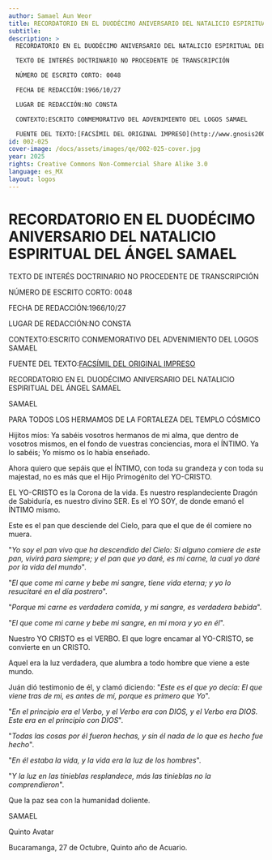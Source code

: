 ```yaml
---
author: Samael Aun Weor
title: RECORDATORIO EN EL DUODÉCIMO ANIVERSARIO DEL NATALICIO ESPIRITUAL DEL ÁNGEL SAMAEL
subtitle:
description: >
  RECORDATORIO EN EL DUODÉCIMO ANIVERSARIO DEL NATALICIO ESPIRITUAL DEL ÁNGEL SAMAEL

  TEXTO DE INTERÉS DOCTRINARIO NO PROCEDENTE DE TRANSCRIPCIÓN

  NÚMERO DE ESCRITO CORTO: 0048

  FECHA DE REDACCIÓN:1966/10/27

  LUGAR DE REDACCIÓN:NO CONSTA

  CONTEXTO:ESCRITO CONMEMORATIVO DEL ADVENIMIENTO DEL LOGOS SAMAEL

  FUENTE DEL TEXTO:[FACSÍMIL DEL ORIGINAL IMPRESO](http://www.gnosis2002.com/facsimil/REEDADNEDAS.PDF)
id: 002-025
cover-image: /docs/assets/images/qe/002-025-cover.jpg
year: 2025
rights: Creative Commons Non-Commercial Share Alike 3.0
language: es_MX
layout: logos
---
```

# RECORDATORIO EN EL DUODÉCIMO ANIVERSARIO DEL NATALICIO ESPIRITUAL DEL ÁNGEL SAMAEL

TEXTO DE INTERÉS DOCTRINARIO NO PROCEDENTE DE TRANSCRIPCIÓN

NÚMERO DE ESCRITO CORTO: 0048

FECHA DE REDACCIÓN:1966/10/27

LUGAR DE REDACCIÓN:NO CONSTA

CONTEXTO:ESCRITO CONMEMORATIVO DEL ADVENIMIENTO DEL LOGOS SAMAEL

FUENTE DEL TEXTO:[FACSÍMIL DEL ORIGINAL IMPRESO](http://www.gnosis2002.com/facsimil/REEDADNEDAS.PDF)

RECORDATORIO EN EL DUODÉCIMO ANIVERSARIO DEL NATALICIO ESPIRITUAL DEL ÁNGEL SAMAEL

SAMAEL

PARA TODOS LOS HERMAMOS DE LA FORTALEZA DEL TEMPLO CÓSMICO

Hijitos míos: Ya sabéis vosotros hermanos de mi alma, que dentro de vosotros mismos, en el fondo de vuestras conciencias, mora el ÍNTIMO. Ya lo sabéis; Yo mismo os lo había enseñado.

Ahora quiero que sepáis que el ÍNTIMO, con toda su grandeza y con toda su majestad, no es más que el Hijo Primogénito del YO-CRISTO.

EL YO-CRISTO es la Corona de la vida. Es nuestro resplandeciente Dragón de Sabiduría, es nuestro divino SER. Es el YO SOY, de donde emanó el ÍNTIMO mismo.

Este es el pan que desciende del Cielo, para que el que de él comiere no muera.

"*Yo soy el pan vivo que ha descendido del Cielo: Si alguno comiere de este pan, vivirá para siempre; y el pan que yo daré, es mi carne, la cual yo daré por la vida del mundo*".

"*El que come mi carne y bebe mi sangre, tiene vida eterna; y yo lo resucitaré en el día postrero*".

"*Porque mi carne es verdadera comida, y mi sangre, es verdadera bebida*".

"*El que come mi carne y bebe mi sangre, en mi mora y yo en él*".

Nuestro YO CRISTO es el VERBO. El que logre encamar al YO-CRISTO, se convierte en un CRISTO.

Aquel era la luz verdadera, que alumbra a todo hombre que viene a este mundo.

Juán dió testimonio de él, y clamó diciendo: "*Este es el que yo decía: El que viene tras de mi, es antes de mí, porque es primero que Yo*".

"*En el principio era el Verbo, y el Verbo era con DIOS, y el Verbo era DIOS. Este era en el principio con DIOS*".

"*Todas las cosas por él fueron hechas, y sin él nada de lo que es hecho fue hecho*".

"*En él estaba la vida, y la vida era la luz de los hombres*".

"*Y la luz en las tinieblas resplandece, más las tinieblas no la comprendieron*".

Que la paz sea con la humanidad doliente.

SAMAEL

Quinto Avatar

Bucaramanga, 27 de Octubre, Quinto año de Acuario.

